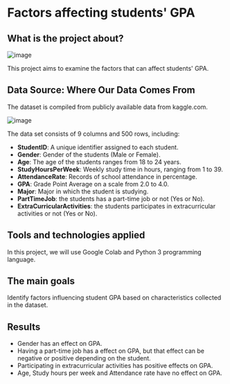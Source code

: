 # Factors affecting students' GPA

## What is the project about?

![image](https://github.com/user-attachments/assets/639b8c0e-4a96-430e-b8c9-2b84ec5c875c)

This project aims to examine the factors that can affect students' GPA.

## Data Source: Where Our Data Comes From

The dataset is compiled from publicly available data from kaggle.com.

![image](https://github.com/user-attachments/assets/8f985043-aad8-4934-9c96-3243e59a7b01)

The data set consists of 9 columns and 500 rows, including:
-	**StudentID**: A unique identifier assigned to each student.
-	**Gender**: Gender of the students (Male or Female).
-	**Age**: The age of the students ranges from 18 to 24 years.
-	**StudyHoursPerWeek**: Weekly study time in hours, ranging from 1 to 39.
-	**AttendanceRate**: Records of school attendance in percentage.
-	**GPA**: Grade Point Average on a scale from 2.0 to 4.0.
-	**Major**: Major in which the student is studying.
-	**PartTimeJob**: the students has a part-time job or not (Yes or No).
-	**ExtraCurricularActivities**: the students participates in extracurricular activities or not (Yes or No).

## Tools and technologies applied
In this project, we will use Google Colab and Python 3 programming language.

## The main goals
Identify factors influencing student GPA based on characteristics collected in the dataset.

## Results
- Gender has an effect on GPA.
- Having a part-time job has a effect on GPA, but that effect can be negative or positive depending on the student.
- Participating in extracurricular activities has positive effects on GPA.
- Age, Study hours per week and Attendance rate have no effect on GPA.

